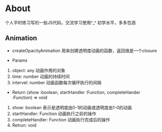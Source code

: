 # About
个人平时练习写的一些JS代码，交流学习使用^_^
初学水平，多多包涵

## Animation
+ createOpacityAnimation
 用来创建透明度动画的函数，返回值是一个closure
 * Params
 1. object: any
 动画作用的对象
 2. time: number
 动画的持续时间
 3. intervel: number
 动画函数每次循环执行的间隔
 * Return
 (show :boolean, startHandler :Function, completeHander :Function) => void
 1. show: boolean
 表示是透明度由0-1的动画或透明度由1-0的动画
 2. startHandler: Function
 动画执行之前的操作
 3. completeHandler: Function
 动画执行完成后的操作
 4. Retrun: void
